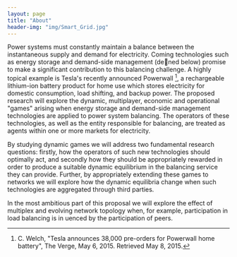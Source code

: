 ```yaml
---
layout: page
title: "About"
header-img: "img/Smart_Grid.jpg"
---
```


Power systems must constantly maintain a balance between the instantaneous supply and demand for electricity. Coming technologies such as energy storage and demand-side management (dened below) promise to make a significant contribution to this balancing challenge. A highly topical example is Tesla's recently announced Powerwall [^fn1], a rechargeable lithium-ion battery product for home use which stores electricity for domestic consumption, load shifting, and backup power. The proposed research will explore the dynamic, multiplayer, economic and operational "games" arising when energy storage and demand-side management technologies are applied to power system balancing. The operators of these technologies, as well as the entity responsible for balancing, are treated as agents within one or more markets for electricity.

By studying dynamic games we will address two fundamental research questions: firstly, how the operators of such new technologies should optimally act, and secondly how they should be appropriately rewarded in order to produce a suitable dynamic equilibrium in the balancing service they can provide. Further, by appropriately extending these games to networks we will explore how the dynamic equilibria change when such technologies are aggregated through third parties.

In the most ambitious part of this proposal we will explore the effect of multiplex and evolving network topology when, for example, participation in load balancing is in uenced by the participation of peers.
	

[^fn1]: C. Welch, "Tesla announces 38,000 pre-orders for Powerwall home battery", The Verge, May 6, 2015. Retrieved May 8, 2015.
    
